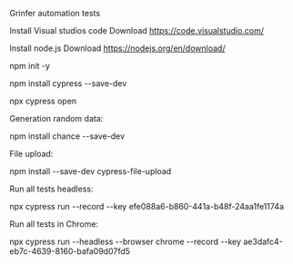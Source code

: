 Grinfer automation tests

Install Visual studios code
Download https://code.visualstudio.com/

Install node.js
Download https://nodejs.org/en/download/

npm init -y

npm install cypress --save-dev

npx cypress open

Generation random data:

npm install chance --save-dev

File upload:

npm install --save-dev cypress-file-upload

Run all tests headless:

npx cypress run --record --key efe088a6-b860-441a-b48f-24aa1fe1174a

Run all tests in Chrome:

npx cypress run --headless --browser chrome --record --key ae3dafc4-eb7c-4639-8160-bafa09d07fd5
